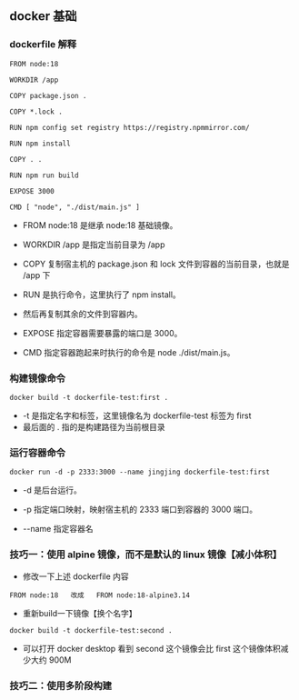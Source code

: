 ## docker 基础

### dockerfile 解释

```shell
FROM node:18

WORKDIR /app

COPY package.json .

COPY *.lock .

RUN npm config set registry https://registry.npmmirror.com/

RUN npm install

COPY . .

RUN npm run build

EXPOSE 3000

CMD [ "node", "./dist/main.js" ]
```

- FROM node:18 是继承 node:18 基础镜像。

- WORKDIR /app 是指定当前目录为 /app

- COPY 复制宿主机的 package.json 和 lock 文件到容器的当前目录，也就是 /app 下

- RUN 是执行命令，这里执行了 npm install。

- 然后再复制其余的文件到容器内。

- EXPOSE 指定容器需要暴露的端口是 3000。

- CMD 指定容器跑起来时执行的命令是 node ./dist/main.js。

### 构建镜像命令

```shell
docker build -t dockerfile-test:first .
```

- -t 是指定名字和标签，这里镜像名为 dockerfile-test 标签为 first
- 最后面的 . 指的是构建路径为当前根目录

### 运行容器命令

```shell
docker run -d -p 2333:3000 --name jingjing dockerfile-test:first
```

- -d 是后台运行。

- -p 指定端口映射，映射宿主机的 2333 端口到容器的 3000 端口。

- --name 指定容器名



### 技巧一：使用 alpine 镜像，而不是默认的 linux 镜像【减小体积】

- 修改一下上述 dockerfile 内容

```shell
FROM node:18   改成   FROM node:18-alpine3.14
```

- 重新build一下镜像【换个名字】

```shell
docker build -t dockerfile-test:second .
```

- 可以打开 docker desktop 看到 second 这个镜像会比 first 这个镜像体积减少大约 900M



### 技巧二：使用多阶段构建

